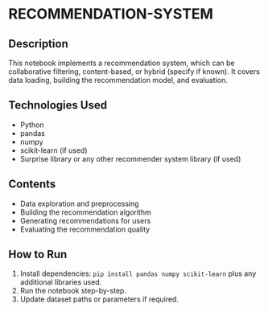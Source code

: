 # RECOMMENDATION-SYSTEM

## Description
This notebook implements a recommendation system, which can be collaborative filtering, content-based, or hybrid (specify if known). It covers data loading, building the recommendation model, and evaluation.

## Technologies Used
- Python
- pandas
- numpy
- scikit-learn (if used)
- Surprise library or any other recommender system library (if used)

## Contents
- Data exploration and preprocessing
- Building the recommendation algorithm
- Generating recommendations for users
- Evaluating the recommendation quality

## How to Run
1. Install dependencies: `pip install pandas numpy scikit-learn` plus any additional libraries used.
2. Run the notebook step-by-step.
3. Update dataset paths or parameters if required.

